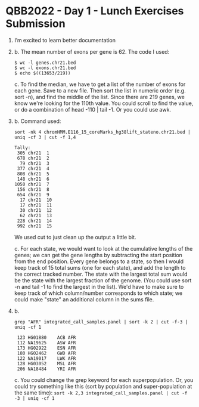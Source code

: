 # QBB2022 - Day 1 - Lunch Exercises Submission

1. I’m excited to learn better documentation

2. 
	b. The mean number of exons per gene is 62.
	The code I used: 
	```
	$ wc -l genes.chr21.bed
	$ wc -l exons.chr21.bed
	$ echo $((13653/219))
	```
	c. To find the median, we have to get a list of the number of exons for each gene. Save to a new file. Then sort the list in numeric order (e.g. sort -n), and find the middle of the list. Since there are 219 genes, we know we're looking for the 110th value. You could scroll to find the value, or do a combination of head -110 | tail -1. Or you could use awk.

3. 
	b. Command used: 
	```
	sort -nk 4 chromHMM.E116_15_coreMarks_hg38lift_stateno.chr21.bed | uniq -cf 3 | cut -f 1,4
	```

	```
	Tally:
	 305 chr21	1
	 678 chr21	2
	  79 chr21	3
	 377 chr21	4
	 808 chr21	5
	 148 chr21	6
	1050 chr21	7
	 156 chr21	8
	 654 chr21	9
	  17 chr21	10
	  17 chr21	11
	  30 chr21	12
	  62 chr21	13
	 228 chr21	14
	 992 chr21	15
	```

	We used cut to just clean up the output a little bit.

	c. For each state, we would want to look at the cumulative lengths of the genes; we can get the gene lengths by subtracting the start position from the end position. Every gene belongs to a state, so then I would keep track of 15 total sums (one for each state), and add the length to the correct tracked number. The state with the largest total sum would be the state with the largest fraction of the genome. (You could use sort -n and tail -1 to find the largest in the list). We'd have to make sure to keep track of which column/number corresponds to which state; we could make "state" an additional column in the sums file.

4. b. 
	```
	grep "AFR" integrated_call_samples.panel | sort -k 2 | cut -f-3 | uniq -cf 1
	```
	```
	 123 HG01880	ACB	AFR
	 112 NA19625	ASW	AFR
	 173 HG02922	ESN	AFR
	 180 HG02462	GWD	AFR
	 122 NA19017	LWK	AFR
	 128 HG03052	MSL	AFR
	 206 NA18484	YRI	AFR
	```
 	c. You could change the grep keyword for each superpopulation. Or, you could try something like this (sort by population and super-population at the same time): `sort -k 2,3 integrated_call_samples.panel | cut -f -3 | uniq -cf 1`

